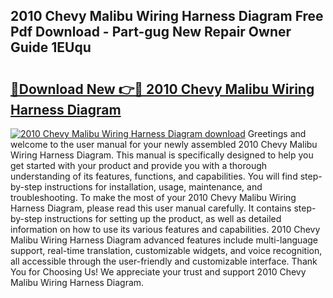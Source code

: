 ## 2010 Chevy Malibu Wiring Harness Diagram Free Pdf Download - Part-gug New Repair Owner Guide 1EUqu

# <h2><a href="http://dfmzgxh.blite.top/?on=2010+Chevy+Malibu+Wiring+Harness+Diagram">🔗Download New 👉🔴 2010 Chevy Malibu Wiring Harness Diagram</a></h2>

[![2010 Chevy Malibu Wiring Harness Diagram download](https://i.imgur.com/lujVjoI.png)](http://dfmzgxh.blite.top/?on=2010+Chevy+Malibu+Wiring+Harness+Diagram)
Greetings and welcome to the user manual for your newly assembled 2010 Chevy Malibu Wiring Harness Diagram. This manual is specifically designed to help you get started with your product and provide you with a thorough understanding of its features, functions, and capabilities. You will find step-by-step instructions for installation, usage, maintenance, and troubleshooting. To make the most of your 2010 Chevy Malibu Wiring Harness Diagram, please read this user manual carefully. It contains step-by-step instructions for setting up the product, as well as detailed information on how to use its various features and capabilities. 2010 Chevy Malibu Wiring Harness Diagram advanced features include multi-language support, real-time translation, customizable widgets, and voice recognition, all accessible through the user-friendly and customizable interface. Thank You for Choosing Us! We appreciate your trust and support 2010 Chevy Malibu Wiring Harness Diagram.
